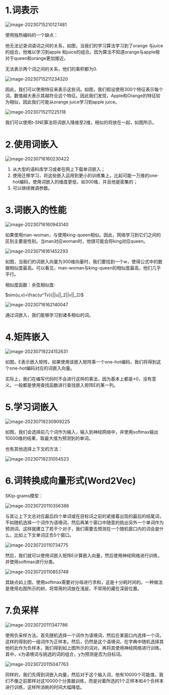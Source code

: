 # 1.词表示

![image-20230715210127481](assets/image-20230715210127481.png)

使用独热编码的一个缺点：

他无法记录词语词之间的关系，如图，当我们的学习算法学习到了orange 与juice的组合，他难以学习到apple 和juice的组合。因为算法不知道orange与apple相对于queen和orange更加接近。

无法表示两个词之间的关系，他们的乘积都为0.

![image-20230715211234320](assets/image-20230715211234320.png)

因此，我们可以使用特征来表示这些词。如图，我们假设使用300个特征表示每个词，数值越大表示其越符合这个特征。因此我们发现，Apple和Orange的特征较为相似，因此我们可能从orange juice学习到apple juice。



![image-20230715211225118](assets/image-20230715211225118.png)

我们可以使用t-SNE算法将词嵌入降维至2维，相似的将放在一起，如图所示。



# 2.使用词嵌入

![image-20230716160230422](assets/image-20230716160230422.png)

1. 从大型的语料库学习或者在网上下载单词嵌入；
2. 使用迁移学习，将这些嵌入运用到更小的训练集上。比起可能一万维的one-hot编码，使用词嵌入的维度更低，如300维，并且他是密集的；
3. 可以继续微调参数。



# 3.词嵌入的性能

 ![image-20230716160943140](assets/image-20230716160943140.png)

如果使用man-woman，与使用king-queen相似。因此，网络学习到它们之间的区别主要是性别。当man对应woman时，他很可能会将king对应queen。

![image-20230716161452293](assets/image-20230716161452293.png)

如图，当我们的词嵌入向量为300维向量时，我们要找到一个w，使得公式中的数据相似度最高。可以看见，man-woman与king-queen的相似度最高，他们几乎平行。



相似度函数：余弦相似度:

$sim(u,v)=\frac{u^Tv}{||u||_2||v||_2}$

![image-20230716162140047](assets/image-20230716162140047.png)

通过词嵌入，我们能够学习到诸多相似的词。



# 4.矩阵嵌入

![image-20230719224152631](assets/image-20230719224152631.png)

如图，E表示嵌入矩阵，如果使用该嵌入矩阵乘一个one-hot编码，我们将得到这个one-hot编码对应的词嵌入向量。

实际上，我们在编写代码时不会进行这样的乘法，因为基本上都是×0，没有意义。一般都是使用查找函数进行查找嵌入矩阵E的某一列。



# 5.学习词嵌入

![image-20230719230909225](assets/image-20230719230909225.png)

如图，我们会选择前几个词作为输入，输入到神经网络中，并使用softmax输出10000维的结果，取最大值为预测到的单词。

也有其他选择上下文的方法：

![image-20230719231054523](assets/image-20230719231054523.png)



# 6.词转换成向量形式(Word2Vec)

SKip-grams模型：

![image-20230720110356386](assets/image-20230720110356386.png)

与其让上下文总对应最后四个单词或在目标词之前的紧接着出现的最后的结尾词，不如随机选择一个词作为语境词，然后再某个窗口中随意的挑出另外一个单词作为预测词。这样就建立了若干个对子，我们需要去预测在一个随机窗口内的词会是什么，比如上下文单词正负5个窗口。

![image-20230720110734775](assets/image-20230720110734775.png)

然后，我们就可以使用词嵌入矩阵E计算嵌入向量，然后使用神经网络进行训练，并使用softmax进行分类。

![image-20230720110853748](assets/image-20230720110853748.png)

其缺点如上图，使用softmax需要对分母进行求和，这是十分耗时间的。一种做法是使用右图所示的树，将常用的词放在浅层，不常用的藏在深层位置。



# 7.负采样

![image-20230720111347786](assets/image-20230720111347786.png)

使用负采样方法。首先随机选择一个词作为语境词，然后在某窗口内选择一个词，这样的得到的一组词作为正样本。然后，仍然是这个语境词，在字典中随机选择其他的此作为负样本，我们得到如上图所示的词对。再将其使用神经网络进行训练。其中，x为语境词与挑选的词的组合，y为预测是否为目标词。

![image-20230720115047763](assets/image-20230720115047763.png)

同样的，我们先得到词嵌入向量，然后对于这个输入词，他有10000个可能值，我们不像之前那样对这10000个分类器训练，而是对着所选的1个正样本和4个负样本进行训练，这样所消耗的时间大幅降低。

